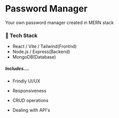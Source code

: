 # Password Manager

Your own password manager created in MERN stack

### 🔧 Tech Stack

- React / Vite / Tailwind(Frontnd)
- Node.js / Express(Backend)
- MongoDB(Database)



##### Includes....

- Frindly UI/UX

- Responsiveness

- CRUD operations

- Dealing with API's

